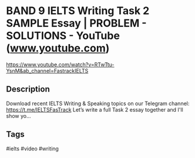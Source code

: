 # BAND 9 IELTS Writing Task 2 SAMPLE Essay | PROBLEM - SOLUTIONS - YouTube (www.youtube.com)

<https://www.youtube.com/watch?v=RTwTtu-YsnM&ab_channel=FastrackIELTS>

## Description

Download recent IELTS Writing & Speaking topics on our Telegram channel: https://t.me/IELTSFasTrack Let’s write a full Task 2 essay together and I'll show yo...

## Tags

#ielts #video #writing
